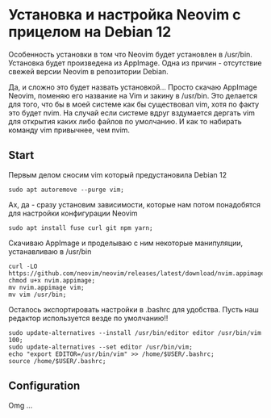 # Установка и настройка Neovim с прицелом на Debian 12

Особенность установки в том что Neovim будет установлен в /usr/bin.
Установка будет произведена из AppImage. Одна из причин - отсутствие свежей
версии Neovim в репозитории Debian.

Да, и сложно это будет назвать установкой... Просто скачаю AppImage Neovim,
поменяю его название на Vim и закину в /usr/bin. Это делается для того,
что бы в моей системе как бы существовал vim, хотя по факту это будет nvim. На 
случай если системе вдруг вздумается дергать vim для открытия каких либо файлов
по умолчанию. И как то набирать команду vim привычнее, чем nvim. 

## Start

Первым делом сносим vim который предустановила Debian 12
```shell
sudo apt autoremove --purge vim;
```

Ах, да - сразу установим зависимости, которые нам потом понадобятся для 
настройки конфигурации Neovim
```shell
sudo apt install fuse curl git npm yarn;
```

Скачиваю AppImage и проделываю с ним некоторые манипуляции, устанавливаю в /usr/bin
```shell
curl -LO https://github.com/neovim/neovim/releases/latest/download/nvim.appimage;
chmod u+x nvim.appimage;
mv nvim.appimage vim;
mv vim /usr/bin;
```

Осталось экспортировать настройки в .bashrc для удобства. Пусть наш редактор используется везде по умолчанию!!
```shell
sudo update-alternatives --install /usr/bin/editor editor /usr/bin/vim 100;
sudo update-alternatives --set editor /usr/bin/vim;
echo "export EDITOR=/usr/bin/vim" >> /home/$USER/.bashrc;
source /home/$USER/.bashrc;
```

## Configuration 

Omg ...







